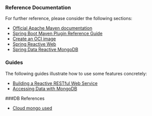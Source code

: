 ### Reference Documentation
For further reference, please consider the following sections:

* [Official Apache Maven documentation](https://maven.apache.org/guides/index.html)
* [Spring Boot Maven Plugin Reference Guide](https://docs.spring.io/spring-boot/docs/2.7.9/maven-plugin/reference/html/)
* [Create an OCI image](https://docs.spring.io/spring-boot/docs/2.7.9/maven-plugin/reference/html/#build-image)
* [Spring Reactive Web](https://docs.spring.io/spring-boot/docs/2.7.9/reference/htmlsingle/#web.reactive)
* [Spring Data Reactive MongoDB](https://docs.spring.io/spring-boot/docs/2.7.9/reference/htmlsingle/#data.nosql.mongodb)

### Guides
The following guides illustrate how to use some features concretely:

* [Building a Reactive RESTful Web Service](https://spring.io/guides/gs/reactive-rest-service/)
* [Accessing Data with MongoDB](https://spring.io/guides/gs/accessing-data-mongodb/)


###DB References
* [Cloud mongo used](https://www.mongodb.com/atlas/database)
